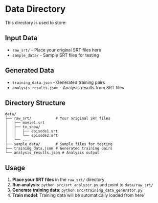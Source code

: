 # Data Directory

This directory is used to store:

## Input Data
- `raw_srt/` - Place your original SRT files here
- `sample_data/` - Sample SRT files for testing

## Generated Data
- `training_data.json` - Generated training pairs
- `analysis_results.json` - Analysis results from SRT files

## Directory Structure
```
data/
├── raw_srt/           # Your original SRT files
│   ├── movie1.srt
│   ├── tv_show/
│   │   ├── episode1.srt
│   │   └── episode2.srt
│   └── ...
├── sample_data/       # Sample files for testing
├── training_data.json # Generated training pairs
└── analysis_results.json # Analysis output
```

## Usage

1. **Place your SRT files** in the `raw_srt/` directory
2. **Run analysis**: `python src/srt_analyzer.py` and point to `data/raw_srt/`
3. **Generate training data**: `python src/training_data_generator.py`
4. **Train model**: Training data will be automatically loaded from here
